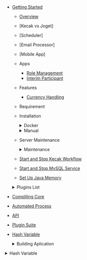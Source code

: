 - [Getting Started](README.md)
	- [Overview](gettingStarted_Overview.md)
	- [Kecak vs Joget] 
	- [Scheduler]
	- [Email Processor]
	- [Mobile App]
	- Apps
		- [Role Management](tesst.md)
		- [Interim Participant](InterimParticipant.md)
	- Features
		- [Currency Handling](CurrencyHandling.md)
  - Requirement
  - Installation
	  <details>
	  <summary> Docker </summary>
			
		 - [Install Docker Using Linux](Docker_InstallLinux.md)
		 - [Install Docker Using Windows](Docker_InstallWindows.md)
      </details>
      
	  <details>
	  <summary> Manual </summary>
	
		- [Install Manual Using Linux](install_ManualLinux.md)
		- [Install Manual Using Windows](install_ManualWindows.md)
		- [Database Set Up](databaseSetUp_manual.md)
      </details>
      
      
   - Server Maintenance
	  <details>
	  <summary> Maintenance </summary>

	- [Start and Stop Kecak Workflow](start.md)
	- [Start and Stop MySQL Service](stop.md)
	- [Set Up Java Memory](tesss.md)
	
     </details>
  

  <details>
  <summary> Plugins List </summary>

	 - [Start and Stop Kecak Workflow](PluginsList_KecakMobile_InboxPageAPI.md)
	 - [Start and Stop MySQL Service](PluginsList_KecakMobile_CheckTokenAPI.md)
	 - [Set Up Java Memory](PluginsList_KecakMobile_DataListActionAPI.md)
	 - [Kecak Mobile Datalist UI API](PluginsList_KecakMobile_datalistUiAPI.md)
	 - [Kecak Mobile Form UI API](PluginsList_KecakMobile_FormUiAPI.md)
	 - [Kecak Mobile Load Binder](PluginsList_KecakMobile_LoadBinder.md)
	 - [Kecak Mobile Login API](PluginsList_KecakMobile_LoginAPI.md)
	 - [Kecak Mobile Option Binder User Locale](PluginsList_KecakMobile_optionBinderUserLocale.md)
	 - [Kecak Mobile Published App UI API](PluginsList_KecakMobile_publishedAppUiAPI.md)
	 - [Kecak Mobile Refresh Token API](PluginsList_KecakMobile_refreshTokenAPI.md)
	 - [Kecak Mobile Run Process API](PluginsList_KecakMobile_runProcessPageAPI.md)
	 - [Kecak Mobile Store Binder Edit Profile Picture API](PluginsList_KecakMobile_storeBinder_editProfilePictureAPI.md)
	 - [Kecak Mobile Store Binder File Upload API](PluginsList_KecakMobile_StoreBinder-FileUploadAPI.md)
	 - [Kecak Mobile Userview UI API](PluginsList_KecakMobile_userviewUiAPI.md)
	 - [Plugins Calculation Field](pluginsList_CalculationField.md)
	 - [Plugins Captcha](pluginsList_Captcha.md)
	 - [Plugins Audit Trail](PluginsList_auditTrail.md)
	 - [Plugins Auto Fill Select Box](PluginsList_autoFillSelectBox.md)
	 - [Plugins Cancel Button](PluginsList_cancelButton.md)
	 - [Plugins Datalist](PluginsList_datalist.md)
	 - [Plugins Datalist Filter Select Box](pluginsList_datalistFilter_selectBox.md)
	 - [Plugins Design Process](PluginsList_DesignProcess.md)
	 - [Plugins Excel Import](PluginsList_excelImport.md)
	 - [Plugins Form](PluginsList_Form.md)
	 - [Plugins Formatter Hash Variable](PluginsList_FormatterHashVariable.md)
	 - [Plugins Form Grid](PluginsList_formGrid.md)
	 - [Plugins Kecak Cancel Button](pluginsList_kecakCancelButton.md)
	 - [Plugins Mobile Approval API](pluginsList_mobileApprovalAPI.md)
	 - [Plugins Mobile Request API](pluginsList_mobileRequestAPI.md)
	 - [Plugins Participant Mapping](PluginsList_ParticipantMapping.md)
	 - [Plugins Permissions](pluginsList_permissions.md)
	 - [Plugins Role Management](PluginsList_RoleManagement.md)
	 - [Plugins Routes](PluginsList_Routes.md)
	 - [Plugins Soap](pluginsList_soap.md)
	 - [Plugins Spreadsheets](pluginsList_spreadsheets.md)
	 - [Plugins Time Picker](pluginsList_timePicker.md)
	 - [Plugins Userview](PluginsList_Userview.md)
	 - [Plugins Workflow Variable](PluginsList_WorkflowVariable.md)

	 </details>


 
- [Compliling Core](development_compilingCore.md)

- [Automated Process](development_automatedProcess.md)

- [API](develpoment_API.md) 

- [Plugin Suite](development_PluginSuite.md)

- [Hash Variable](hashVariableList.md)


	<details>
	<summary> Building Aplication </summary>

	- System Administration 
	- SLA Limit
	- Advande Insignt into form Builder 
	- Building Fornt End App
	- Insight into Joget Workflow

	<details>
	<summary> Participant Mapping</summary>

	- [Map Activities to Form](ParticipantMapping_MapActivitiestoForms.md)
	- [Map Activities to Plugins](ParticipantMapping_MapoolstoPlugins.md)
	- [Variable List](ParticipantMapping_VariableList.md)

	</details>

	</details>

<details>
<summary> Hash Variable </summary>

- [What is Hash Variable](buildingAplication_HashVariabel.md)
- [Hash Variable - App Devintion](hashVariable_AppDefinition.md)
- [Hash Variable - Bean Shell](hashVariable_BeanShell.md)
- [Hash Variable - Data Hash Variable](hashVariable-DataHashVariable.md)
- [Hash Variable - Form Binder](hashVariable_AppDefinition.md)
- [Hash Variable - Performer](hashVariable_Performer.md)
- [Hash Variable - Platform](hashVariable_Platform.md)
- [Hash Variable - Request Parameter](HashVariable_RequestParameter.md)
- [Hash Variable - Request](hashVariable_Request.md)
- [Hash Variable - User](hashVariable_User.md)
- [Hash Variable - Users](hashVariable_Users.md)
- [Hash Variable - Userview Key](hashVariable_UserviewKey.md)
- [Hash Variable - Workflow Process Hash Variable](HashVariable_WorkflowProcessHashVariable.md)
- [Hash Variable - Workflow Variable](hashVariable_WorkflowVariable.md)
- [Hash Variable - Workflow Assignment](HashVariable_WorkflowAssignmentHashVariable.md)

</details>
